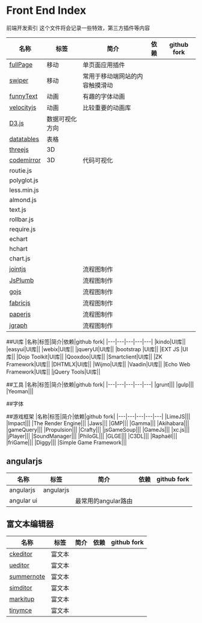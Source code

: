# Front End Index
前端开发索引
这个文件将会记录一些特效，第三方插件等内容

|名称|标签|简介|依赖|github fork|
|---|---|---|---|---|
|[fullPage](https://github.com/alvarotrigo/fullPage.js)|移动|单页面应用插件|
|[swiper](http://www.swiper.com.cn/)|移动|常用于移动端网站的内容触摸滑动|
|[funnyText](https://github.com/alvarotrigo/funnyText.js)|动画|有趣的字体动画|
|[velocityjs](http://julian.com/research/velocity/)|动画|比较重要的动画库|
|[D3.js](http://d3js.org/)|数据可视化方向||
|[datatables](http://www.datatables.net/)|表格||
|[threejs](http://threejs.org/)|3D||
|[codemirror](http://codemirror.net/)|3D|代码可视化|
|routie.js|||
|polyglot.js|||
|less.min.js|||
|almond.js|||
|text.js|||
|rollbar.js|||
|require.js|||
|echart|||
|hchart|||
|chart.js|||
|[jointjs](http://www.jointjs.com/)||流程图制作|
|[JsPlumb](https://jsplumbtoolkit.com/)||流程图制作|
|[gojs](http://gojs.net/latest/index.html)||流程图制作|
|[fabricjs](http://fabricjs.com/)||流程图制作|
|[paperjs](http://paperjs.org/)||流程图制作|
|[jgraph](https://www.jgraph.com/)||流程图制作|


##UI库
|名称|标签|简介|依赖|github fork|
|---|---|---|---|---|
|kindo|UI库||
|easyui|UI库||
|webix|UI库||
|jqueryUI|UI库||
|bootstrap |UI库||
|EXT JS |UI库||
|Dojo Toolkit|UI库||
|Qooxdoo|UI库||
|Smartclient|UI库||
|ZK Framework|UI库||
|DHTMLX|UI库||
|Wijmo|UI库||
|Vaadin|UI库||
|Echo Web Framework|UI库||
|jQuery Tools|UI库||

##工具
|名称|标签|简介|依赖|github fork|
|---|---|---|---|---|
|grunt|||
|gulp|||
|Yeoman|||


##字体

##游戏框架
|名称|标签|简介|依赖|github fork|
|---|---|---|---|---|
|LimeJS|||
|Impact|||
|The Render Engine|||
|Jaws|||
|GMP|||
|Gamma|||
|Akihabara|||
|gameQuery|||
|Propulsion|||
|Crafty|||
|jsGameSoup|||
|GameJs|||
|xc.js|||
|jPlayer|||
|SoundManager|||
|PhiloGL|||
|GLGE|||
|C3DL|||
|Raphaël|||
|friGame|||
|Diggy|||
|Simple Game Framework|||




## angularjs

|名称|标签|简介|依赖|github fork|
|---|---|---|---|---|
|angularjs|angularjs||
|angular ui||最常用的angular路由|

## 富文本编辑器

|名称|标签|简介|依赖|github fork|
|---|---|---|---|---|
|[ckeditor](http://ckeditor.com/)|富文本|| 
|[ueditor](http://ueditor.baidu.com/website/)|富文本|| 
|[summernote](http://summernote.org/)|富文本|| 
|[simditor](http://simditor.tower.im/)|富文本|| 
|[markitup](http://markitup.jaysalvat.com/examples/skin1/)|富文本|| 
|[tinymce](https://www.tinymce.com/)|富文本|| 